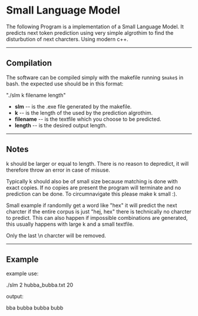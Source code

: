 # Small Language Model

The following Program is a implementation of a Small Language Model. It predicts next token prediction using very simple algrothim to find the disturbution of next charcters. Using modern c++.

---

## Compilation

The software can be compiled simply with the makefile running `$make$` in bash. the expected use should be in this format:

"./slm k filename length"

- **slm** -- is the .exe file generated by the makefile.  
- **k** -- is the length of the used by the prediction algrothim.  
- **filename** -- is the textfile which you choose to be predicted.  
- **length** -- is the desired output length.

---

## Notes

k should be larger or equal to length. There is no reason to depredict, it will therefore throw an error in case of misuse. 

Typically k should also be of small size because matching is done with exact copies. If no copies are present the program will terminate and no prediction can be done. To circumnavigate this please make k small :). 

Small example if randomlly get a word like "hex" it will predict the next charcter if the entire corpus is just "hej, hex" there is technically no charcter to predict. This can also happen if impossible combinations are generated, this usually happens with large k and a small textfile. 

Only the last \n charcter will be removed.

---

## Example

example use:

./slm 2 hubba_bubba.txt 20

output:

bba bubba bubba bubb